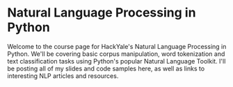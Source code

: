 # Natural Language Processing in Python
Welcome to the course page for HackYale's Natural Language Processing in Python. We'll be covering basic corpus manipulation, word tokenization and text classification tasks using Python's popular Natural Language Toolkit. I'll be posting all of my slides and code samples here, as well as links to interesting NLP articles and resources.
